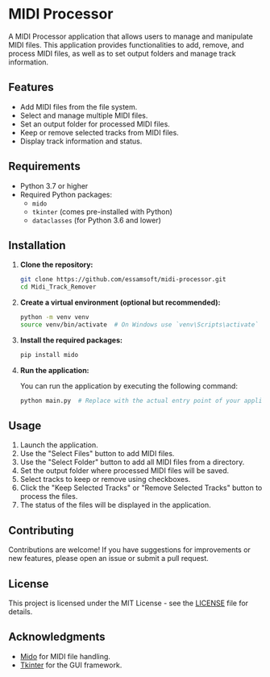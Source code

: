 # MIDI Processor

A MIDI Processor application that allows users to manage and manipulate MIDI files. This application provides functionalities to add, remove, and process MIDI files, as well as to set output folders and manage track information.

## Features

- Add MIDI files from the file system.
- Select and manage multiple MIDI files.
- Set an output folder for processed MIDI files.
- Keep or remove selected tracks from MIDI files.
- Display track information and status.

## Requirements

- Python 3.7 or higher
- Required Python packages:
  - `mido`
  - `tkinter` (comes pre-installed with Python)
  - `dataclasses` (for Python 3.6 and lower)

## Installation

1. **Clone the repository:**

   ```bash
   git clone https://github.com/essamsoft/midi-processor.git
   cd Midi_Track_Remover
   ```

2. **Create a virtual environment (optional but recommended):**

   ```bash
   python -m venv venv
   source venv/bin/activate  # On Windows use `venv\Scripts\activate`
   ```

3. **Install the required packages:**

   ```bash
   pip install mido
   ```

4. **Run the application:**

   You can run the application by executing the following command:

   ```bash
   python main.py  # Replace with the actual entry point of your application
   ```

## Usage

1. Launch the application.
2. Use the "Select Files" button to add MIDI files.
3. Use the "Select Folder" button to add all MIDI files from a directory.
4. Set the output folder where processed MIDI files will be saved.
5. Select tracks to keep or remove using checkboxes.
6. Click the "Keep Selected Tracks" or "Remove Selected Tracks" button to process the files.
7. The status of the files will be displayed in the application.

## Contributing

Contributions are welcome! If you have suggestions for improvements or new features, please open an issue or submit a pull request.

## License

This project is licensed under the MIT License - see the [LICENSE](LICENSE) file for details.

## Acknowledgments

- [Mido](https://mido.readthedocs.io/en/latest/) for MIDI file handling.
- [Tkinter](https://docs.python.org/3/library/tkinter.html) for the GUI framework.